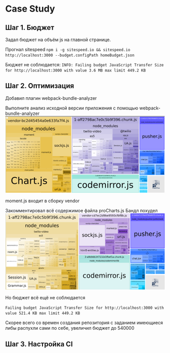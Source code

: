 # Case Study

## Шаг 1. Бюджет

Задал бюджет на объём js на главной странице.

Прогнал sitespeed
`npm i -g sitespeed.io && sitespeed.io http://localhost:3000 --budget.configPath homeBudget.json`

Бюджет не соблюдается:
`INFO: Failing budget JavaScript Transfer Size for http://localhost:3000 with value 3.6 MB max limit 449.2 KB`

## Шаг 2. Оптимизация

Добавил плагин webpack-bundle-analyzer

Выполните анализ исходной версии приложения с помощью webpack-bundle-analyzer
![img.png](img.png)

moment.js входит в сборку vendor

Закомментировал всё содержимое файла proCharts.js
Бандл похудел
![img_1.png](img_1.png)

Но бюджет всё ещё не соблюдается

`Failing budget JavaScript Transfer Size for http://localhost:3000 with value 521.4 KB max limit 449.2 KB`

Скорее всего со времен создания репозитория с заданием имеющиеся либы распухли сами по себе, увеличил бюджет до 540000

## Шаг 3. Настройка CI
